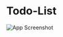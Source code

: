 # Todo-List
![App Screenshot](https://github.com/Furchtlosdunkel/Todo-List/blob/main/Screenshots/SS.jpg)
